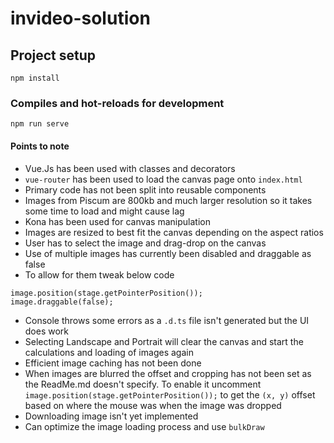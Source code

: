# invideo-solution

## Project setup
```
npm install
```

### Compiles and hot-reloads for development
```
npm run serve
```

#### Points to note
- Vue.Js has been used with classes and decorators
- `vue-router` has been used to load the canvas page onto `index.html`
- Primary code has not been split into reusable components
- Images from Piscum are 800kb and much larger resolution so it takes some time to load and might cause lag
- Kona has been used for canvas manipulation
- Images are resized to best fit the canvas depending on the aspect ratios
- User has to select the image and drag-drop on the canvas
- Use of multiple images has currently been disabled and draggable as false
- To allow for them tweak below code
```
image.position(stage.getPointerPosition());
image.draggable(false);
```
- Console throws some errors as a `.d.ts` file isn't generated but the UI does work
- Selecting Landscape and Portrait will clear the canvas and start the calculations and loading of images again
- Efficient image caching has not been done
- When images are blurred the offset and cropping has not been set as the ReadMe.md doesn't specify. To enable it uncomment `image.position(stage.getPointerPosition());` to get the `(x, y)` offset based on where the mouse was when the image was dropped
- Downloading image isn't yet implemented
- Can optimize the image loading process and use `bulkDraw`
